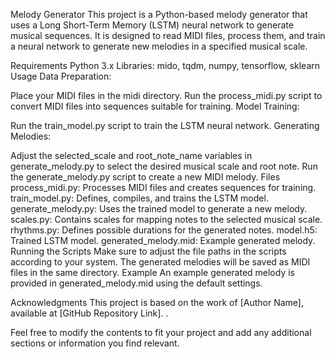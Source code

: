 Melody Generator
This project is a Python-based melody generator that uses a Long Short-Term Memory (LSTM) neural network to generate musical sequences. It is designed to read MIDI files, process them, and train a neural network to generate new melodies in a specified musical scale.

Requirements
Python 3.x
Libraries: mido, tqdm, numpy, tensorflow, sklearn
Usage
Data Preparation:

Place your MIDI files in the midi directory.
Run the process_midi.py script to convert MIDI files into sequences suitable for training.
Model Training:

Run the train_model.py script to train the LSTM neural network.
Generating Melodies:

Adjust the selected_scale and root_note_name variables in generate_melody.py to select the desired musical scale and root note.
Run the generate_melody.py script to create a new MIDI melody.
Files
process_midi.py: Processes MIDI files and creates sequences for training.
train_model.py: Defines, compiles, and trains the LSTM model.
generate_melody.py: Uses the trained model to generate a new melody.
scales.py: Contains scales for mapping notes to the selected musical scale.
rhythms.py: Defines possible durations for the generated notes.
model.h5: Trained LSTM model.
generated_melody.mid: Example generated melody.
Running the Scripts
Make sure to adjust the file paths in the scripts according to your system.
The generated melodies will be saved as MIDI files in the same directory.
Example
An example generated melody is provided in generated_melody.mid using the default settings.

Acknowledgments
This project is based on the work of [Author Name], available at [GitHub Repository Link].
.

Feel free to modify the contents to fit your project and add any additional sections or information you find relevant.
